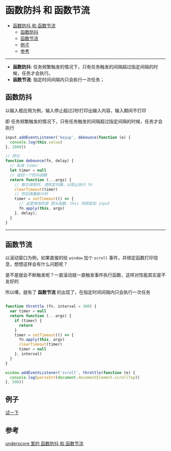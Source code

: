 # 函数防抖 和 函数节流

- [函数防抖 和 函数节流](#%E5%87%BD%E6%95%B0%E9%98%B2%E6%8A%96-%E5%92%8C-%E5%87%BD%E6%95%B0%E8%8A%82%E6%B5%81)
  - [函数防抖](#%E5%87%BD%E6%95%B0%E9%98%B2%E6%8A%96)
  - [函数节流](#%E5%87%BD%E6%95%B0%E8%8A%82%E6%B5%81)
  - [例子](#%E4%BE%8B%E5%AD%90)
  - [参考](#%E5%8F%82%E8%80%83)

---

- **函数防抖**: 任务频繁触发的情况下，只有任务触发的间隔超过指定间隔的时候，任务才会执行。
- **函数节流**: 指定时间间隔内只会执行一次任务；

## 函数防抖

  以输入框应用为例，输入停止超过2秒打印出输入内容，输入期间不打印

  即 任务频繁触发的情况下，只有任务触发的间隔超过指定间隔的时候，任务才会执行

  ``` javascript
  input.addEventListener('keyup', debounce(function (e) {
    console.log(this.value)
  }, 2000))
  
  // 防抖
  function debounce(fn, delay) {
    // 私有 timer
    let timer = null
    // 返回一个防抖函数
    return function (...args) {
      // 每次调用时，清除定时器，以阻止执行 fn
      clearTimeout(timer)
      // 然后再重新计时
      timer = setTimeout(() => {
        // 这里使用的是 箭头函数，this 将绑定到 input
        fn.apply(this, args)
      }, delay);
    }
  }
  ```

---

## 函数节流

  以滚动窗口为例，如果直接的给 `window` 加个 `scroll` 事件，并绑定函数打印信息，想想这样会有什么问题呢？

  是不是就会不断触发呢？一直滚动就一直触发事件执行函数，这样对性能其实是不友好的

  所以噢，就有了 **函数节流** 的出现了，在指定时间间隔内只会执行一次任务
  
  ``` javascript

  function throttle (fn, interval = 300) {
    var timer = null
    return function (...args) {
      if (timer) {
        return
      }
      timer = setTimeout(() => {
        fn.apply(this, args)
        clearTimeout(timer)
        timer = null
      }, interval)
    }
  }
  
  window.addEventListener('scroll', throttle(function (e) {
    console.log(parseInt(document.documentElement.scrollTop))
  }, 500))
  

  ```

## 例子

[试一下](./throttle&debounce/index.html)

## 参考

[underscore 里的 函数防抖 和 函数节流](https://segmentfault.com/a/1190000002764479)